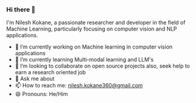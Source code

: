 ### Hi there 👋

I'm Nilesh Kokane, a passionate researcher and developer in the field of Machine Learning, particularly focusing on computer vision and NLP applications.

- 🔭 I’m currently working on Machine learning in computer vision applications
- 🌱 I’m currently learning Multi-modal learning and LLM's
- 👯 I’m looking to collaborate on open source projects also, seek help to earn a research oriented job
- 💬 Ask me about 
- 📫 How to reach me: nilesh.kokane360@gmail.com
- 😄 Pronouns: He/Him

